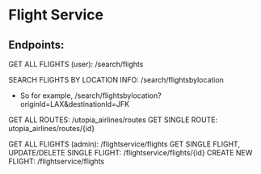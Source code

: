 # Flight Service

## Endpoints:

GET ALL FLIGHTS (user): /search/flights

SEARCH FLIGHTS BY LOCATION INFO: /search/flightsbylocation
- So for example, /search/flightsbylocation?originId=LAX&destinationId=JFK

GET ALL ROUTES: /utopia_airlines/routes
GET SINGLE ROUTE: utopia_airlines/routes/{id}

GET ALL FLIGHTS (admin): /flightservice/flights
GET SINGLE FLIGHT, UPDATE/DELETE SINGLE FLIGHT: /flightservice/flights/{id}
CREATE NEW FLIGHT: /flightservice/flights
